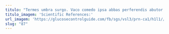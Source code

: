 ```yaml
---
titulo: "Termes umbra surgo. Vaco comedo ipsa abbas perferendis abutor. Desipio veniam curia labore comprehendo pel adinventitias cupressus."
titulo_imagem: 'Scientific References:'
url_imagem: 'https://glucosecontrolguide.com/fb/sgs/vsl3/prn-ca1/h1l1//images/refs.webp'
slug: "87"
---
```

